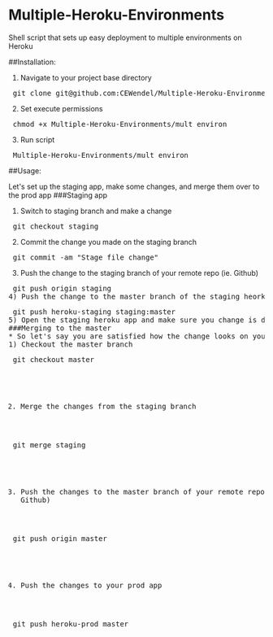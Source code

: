 Multiple-Heroku-Environments
============================

Shell script that sets up easy deployment to multiple environments on Heroku  

##Installation:

1) Navigate to your project base directory
<pre> git clone git@github.com:CEWendel/Multiple-Heroku-Environments.git</pre>
2) Set execute permissions 
<pre> chmod +x Multiple-Heroku-Environments/mult_environ </pre>
3) Run script
<pre> Multiple-Heroku-Environments/mult_environ </pre>

##Usage:

Let's set up the staging app, make some changes, and merge them over to the prod app
###Staging app

1) Switch to staging branch and make a change
<pre> git checkout staging </pre>
2) Commit the change you made on the staging branch
<pre> git commit -am "Stage file change" </pre>
3) Push the change to the staging branch of your remote repo (ie. Github)
<pre> git push origin staging
4) Push the change to the master branch of the staging heorku app(heroku-staging)
<pre> git push heroku-staging staging:master
5) Open the staging heroku app and make sure you change is displayed
###Merging to the master
* So let's say you are satisfied how the change looks on your staging app, and you want to merge it to your prod app
1) Checkout the master branch
<pre> git checkout master </pre>
2) Merge the changes from the staging branch
<pre> git merge staging </pre>
3) Push the changes to the master branch of your remote repo (ie. Github)
<pre> git push origin master </pre>
4) Push the changes to your prod app 
<pre> git push heroku-prod master </pre>
